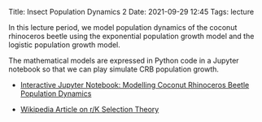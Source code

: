 Title: Insect Population Dynamics 2
Date: 2021-09-29 12:45
Tags: lecture

In this lecture period, we model population dynamics of the coconut rhinoceros
beetle using the exponential population growth model and the logistic population
growth model.

The mathematical models are expressed in Python code in a Jupyter notebook so
that we can play simulate CRB population growth.

* [Interactive Jupyter Notebook: Modelling Coconut Rhinoceros Beetle Population Dynamics](https://notebooks.azure.com/n/symgGHJO7iA/notebooks/crb_population_dynamics.ipynb)

* [Wikipedia Article on r/K Selection Theory](https://en.wikipedia.org/wiki/R/K_selection_theory)
